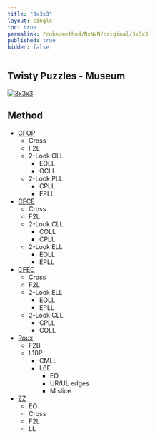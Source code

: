 ```yaml
---
title: "3x3x3"
layout: single
toc: true
permalink: /cube/method/NxNxN/original/3x3x3
published: true
hidden: false
---
```


<head>
  <base target="_self">
</head>



## Twisty Puzzles - Museum

<a target="_blank" href="https://twistypuzzles.com/app/museum/museum_showitem.php?pkey=2968">
  <img alt="3x3x3" src="https://twistypuzzles.com/museum/large/02968-03.jpg">
</a>



## Method

- [CFOP](/cube/method/NxNxN/original/3x3x3/cfop)
  - Cross
  - F2L
  - 2-Look OLL
    - EOLL
    - OCLL
  - 2-Look PLL
    - CPLL
    - EPLL
- [CFCE](/cube/method/NxNxN/original/3x3x3/cfce)
  - Cross
  - F2L
  - 2-Look CLL
    - COLL
    - CPLL
  - 2-Look ELL
    - EOLL
    - EPLL
- [CFEC](/cube/method/NxNxN/original/3x3x3/cfec)
  - Cross
  - F2L
  - 2-Look ELL
    - EOLL
    - EPLL
  - 2-Look CLL
    - CPLL
    - COLL
- [Roux](/cube/method/NxNxN/original/3x3x3/roux)
  - F2B
  - L10P
    - CMLL
    - L6E
      - EO
      - UR/UL edges
      - M slice
- [ZZ](/cube/method/NxNxN/original/3x3x3/zz)
  - EO
  - Cross
  - F2L
  - LL
